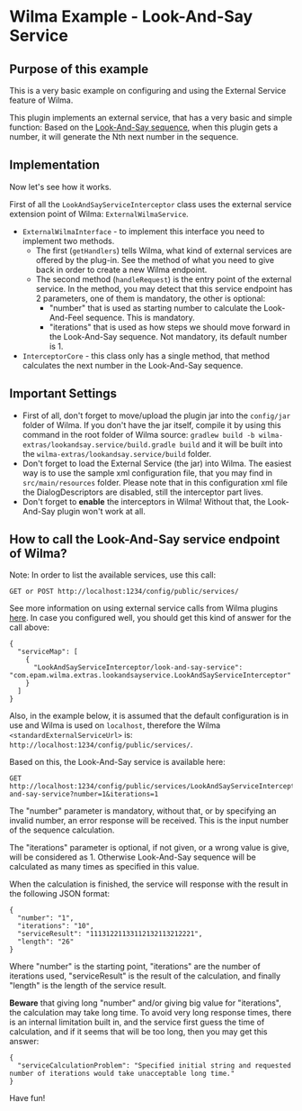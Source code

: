 Wilma Example - Look-And-Say Service
====================================

Purpose of this example
---------------------------------------
This is a very basic example on configuring and using the External Service feature of Wilma.

This plugin implements an external service, that has a very basic and simple function:
Based on the [Look-And-Say sequence](https://en.wikipedia.org/wiki/Look-and-say_sequence),
when this plugin gets a number, it will generate the Nth next number in the sequence.

Implementation
---------------------------------------
Now let's see how it works.

First of all the `LookAndSayServiceInterceptor` class uses the external service extension point of Wilma: `ExternalWilmaService`.

+ `ExternalWilmaInterface` - to implement this interface you need to implement two methods.
  + The first (`getHandlers`) tells Wilma, what kind of external services are offered by the plug-in.
  See the method of what you need to give back in order to create a new Wilma endpoint.
  + The second method (`handleRequest`) is the entry point of the external service.
  In the method, you may detect that this service endpoint has 2 parameters, one of them is mandatory, the other is optional:
    + "number" that is used as starting number to calculate the Look-And-Feel sequence. This is mandatory.
    + "iterations" that is used as how steps we should move forward in the Look-And-Say sequence. Not mandatory, its default number is 1.
+ `InterceptorCore` - this class only has a single method, that method calculates the next number in the Look-And-Say sequence.

Important Settings
---------------------------------------
+ First of all, don't forget to move/upload the plugin jar into the `config/jar` folder of Wilma.
If you don't have the jar itself, compile it by using this command in the root folder of Wilma source: `gradlew build -b wilma-extras/lookandsay.service/build.gradle build`
and it will be built into the `wilma-extras/lookandsay.service/build` folder.
+ Don't forget to load the External Service (the jar) into Wilma. The easiest way is to use the sample xml configuration file, that you may find in `src/main/resources` folder.
Please note that in this configuration xml file the DialogDescriptors are disabled, still the interceptor part lives.
+ Don't forget to **enable** the interceptors in Wilma! Without that, the Look-And-Say plugin won't work at all.

How to call the Look-And-Say service endpoint of Wilma?
---------------------------------------
Note: In order to list the available services, use this call:
```
GET or POST http://localhost:1234/config/public/services/
```
See more information on using external service calls from Wilma plugins [here](https://github.com/epam/Wilma/wiki/Service-extensions-in-Plugins).
In case you configured well, you should get this kind of answer for the call above:
```
{
  "serviceMap": [
    {
      "LookAndSayServiceInterceptor/look-and-say-service": "com.epam.wilma.extras.lookandsayservice.LookAndSayServiceInterceptor"
    }
  ]
}
```
Also, in the example below, it is assumed that the default configuration is in use and Wilma is used on `localhost`,
therefore the Wilma `<standardExternalServiceUrl>` is: `http://localhost:1234/config/public/services/`.

Based on this, the Look-And-Say service is available here:

```
GET http://localhost:1234/config/public/services/LookAndSayServiceInterceptor/look-and-say-service?number=1&iterations=1
```

The "number" parameter is mandatory, without that, or by specifying an invalid number, an error response will be received.
This is the input number of the sequence calculation.

The "iterations" parameter is optional, if not given, or a wrong value is give, will be considered as 1.
Otherwise Look-And-Say sequence will be calculated as many times as specified in this value.

When the calculation is finished, the service will response with the result in the following JSON format:
```
{
  "number": "1",
  "iterations": "10",
  "serviceResult": "11131221133112132113212221",
  "length": "26"
}
```

Where "number" is the starting point, "iterations" are the number of iterations used,
"serviceResult" is the result of the calculation, and finally "length" is the length of the service result.

**Beware** that giving long "number" and/or giving big value for "iterations", the calculation may take long time.
To avoid very long response times, there is an internal limitation built in, and the service first guess the time of calculation,
and if it seems that will be too long, then you may get this answer:
```
{
  "serviceCalculationProblem": "Specified initial string and requested number of iterations would take unacceptable long time."
}
```

Have fun!
